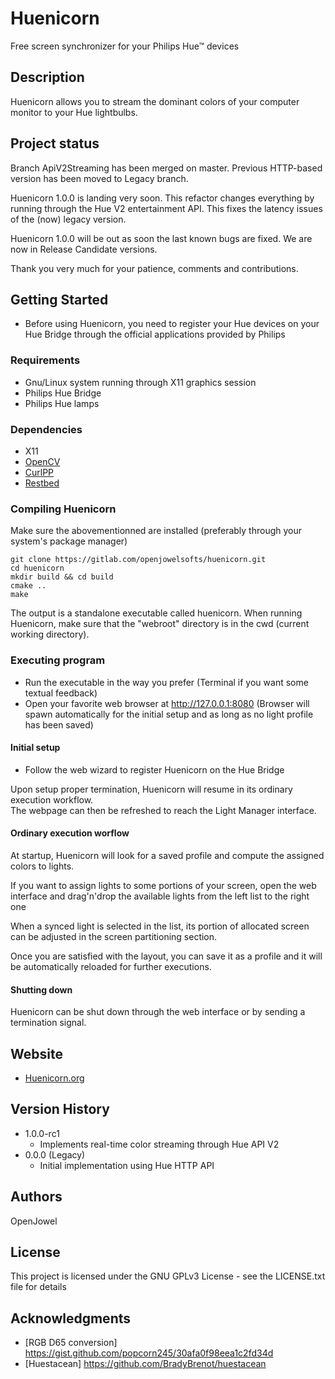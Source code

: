 # Huenicorn

Free screen synchronizer for your Philips Hue™ devices


## Description

Huenicorn allows you to stream the dominant colors of your computer monitor to your Hue lightbulbs.


## Project status
Branch ApiV2Streaming has been merged on master.
Previous HTTP-based version has been moved to Legacy branch.

Huenicorn 1.0.0 is landing very soon. This refactor changes everything by running through the Hue V2 entertainment API. This fixes the latency issues of the (now) legacy version.

Huenicorn 1.0.0 will be out as soon the last known bugs are fixed. We are now in Release Candidate versions.

Thank you very much for your patience, comments and contributions.


## Getting Started

* Before using Huenicorn, you need to register your Hue devices on your Hue Bridge through the official applications provided by Philips

### Requirements

* Gnu/Linux system running through X11 graphics session
* Philips Hue Bridge
* Philips Hue lamps

### Dependencies

* X11
* [OpenCV](https://github.com/opencv/opencv)
* [CurlPP](https://github.com/jpbarrette/curlpp)
* [Restbed](https://github.com/Corvusoft/restbed)

### Compiling Huenicorn

Make sure the abovementionned are installed (preferably through your system's package manager)

```
git clone https://gitlab.com/openjowelsofts/huenicorn.git
cd huenicorn
mkdir build && cd build
cmake ..
make
```

The output is a standalone executable called huenicorn.
When running Huenicorn, make sure that the "webroot" directory is in the cwd (current working directory).

### Executing program

* Run the executable in the way you prefer (Terminal if you want some textual feedback)
* Open your favorite web browser at http://127.0.0.1:8080 (Browser will spawn automatically for the initial setup and as long as no light profile has been saved)

#### Initial setup

* Follow the web wizard to register Huenicorn on the Hue Bridge

Upon setup proper termination, Huenicorn will resume in its ordinary execution workflow.
<br>
The webpage can then be refreshed to reach the Light Manager interface.

#### Ordinary execution worflow

At startup, Huenicorn will look for a saved profile and compute the assigned colors to lights.

If you want to assign lights to some portions of your screen, open the web interface and drag'n'drop the available lights from the left list to the right one

When a synced light is selected in the list, its portion of allocated screen can be adjusted in the screen partitioning section.

Once you are satisfied with the layout, you can save it as a profile and it will be automatically reloaded for further executions.

#### Shutting down

Huenicorn can be shut down through the web interface or by sending a termination signal.

## Website
* [Huenicorn.org](http://huenicorn.org)


## Version History

* 1.0.0-rc1
  * Implements real-time color streaming through Hue API V2
* 0.0.0 (Legacy)
  * Initial implementation using Hue HTTP API

## Authors

OpenJowel

## License

This project is licensed under the GNU GPLv3 License - see the LICENSE.txt file for details

## Acknowledgments

* [RGB D65 conversion] https://gist.github.com/popcorn245/30afa0f98eea1c2fd34d
* [Huestacean] https://github.com/BradyBrenot/huestacean

